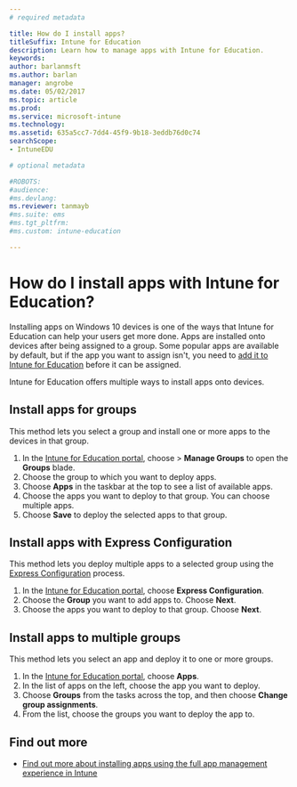 ```yaml
---
# required metadata

title: How do I install apps?
titleSuffix: Intune for Education
description: Learn how to manage apps with Intune for Education.
keywords:
author: barlanmsft
ms.author: barlan
manager: angrobe
ms.date: 05/02/2017
ms.topic: article
ms.prod:
ms.service: microsoft-intune
ms.technology:
ms.assetid: 635a5cc7-7dd4-45f9-9b18-3eddb76d0c74
searchScope:
- IntuneEDU

# optional metadata

#ROBOTS:
#audience:
#ms.devlang:
ms.reviewer: tanmayb
#ms.suite: ems
#ms.tgt_pltfrm:
#ms.custom: intune-education

---
```


# How do I install apps with Intune for Education?

Installing apps on Windows 10 devices is one of the ways that Intune for Education can help your users get more done. Apps are installed onto devices after being assigned to a group. Some popular apps are available by default, but if the app you want to assign isn't, you need to [add it to Intune for Education](what-are-apps.md) before it can be assigned.

Intune for Education offers multiple ways to install apps onto devices.

##  Install apps for groups
This method lets you select a group and install one or more apps to the devices in that group.

1. In the [Intune for Education portal](https://intuneeducation.portal.azure.com), choose > **Manage Groups** to open the **Groups** blade.
2. Choose the group to which you want to deploy apps.
3. Choose **Apps** in the taskbar at the top to see a list of available apps.  
4. Choose the apps you want to deploy to that group. You can choose multiple apps.
5. Choose **Save** to deploy the selected apps to that group.

## Install apps with Express Configuration
This method lets you deploy multiple apps to a selected group using the [Express Configuration](what-is-express-configuration.md) process.

1. In the [Intune for Education portal](https://intuneeducation.portal.azure.com), choose **Express Configuration**.  
2. Choose the **Group** you want to add apps to. Choose **Next**.
3. Choose the apps you want to deploy to that group. Choose **Next**.

## Install apps to multiple groups
This method lets you select an app and deploy it to one or more groups.

1. In the [Intune for Education portal](https://intuneeducation.portal.azure.com), choose **Apps**.
2. In the list of apps on the left, choose the app you want to deploy.
3. Choose **Groups** from the tasks across the top, and then choose **Change group assignments**.
4. From the list, choose the groups you want to deploy the app to.

## Find out more

- [Find out more about installing apps using the full app management experience in Intune](https://docs.microsoft.com/intune/deploy-use/deploy-apps)
